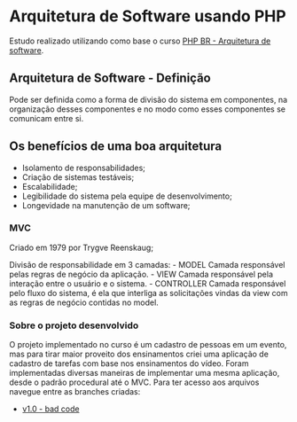 # Arquitetura de Software usando PHP

Estudo realizado utilizando como base o curso [PHP BR - Arquitetura de software](https://www.youtube.com/playlist?list=PLw9GPuhnwsdOEBCDA1uN0VImix2yJd2zO).

## Arquitetura de Software - Definição
Pode ser definida como a forma de divisão do sistema em componentes, na organização desses componentes e no modo como esses componentes se comunicam entre si.

## Os benefícios de uma boa arquitetura
* Isolamento de responsabilidades;
* Criação de sistemas testáveis;
* Escalabilidade;
* Legibilidade do sistema pela equipe de desenvolvimento;
* Longevidade na manutenção de um software;

### MVC
Criado em 1979 por Trygve Reenskaug;

Divisão de responsabilidade em 3 camadas:
    - MODEL
    Camada responsável pelas regras de negócio da aplicação.
    - VIEW
    Camada responsável pela interação entre o usuário e o sistema.
    - CONTROLLER
    Camada responsável pelo fluxo do sistema, é ela que interliga as solicitações vindas da view com as regras de negócio contidas no model.
    
### Sobre o projeto desenvolvido
O projeto implementado no curso é um cadastro de pessoas em um evento, mas para tirar maior proveito dos ensinamentos criei uma aplicação de cadastro de tarefas com base nos ensinamentos do vídeo.
Foram implementadas diversas maneiras de implementar uma mesma aplicação, desde o padrão procedural até o MVC.
Para ter acesso aos arquivos navegue entre as branches criadas:

* [v1.0 - bad code](https://github.com/felipeverse/PHP-Arquitetura-De-Software/tree/v1.0-bad_code)
